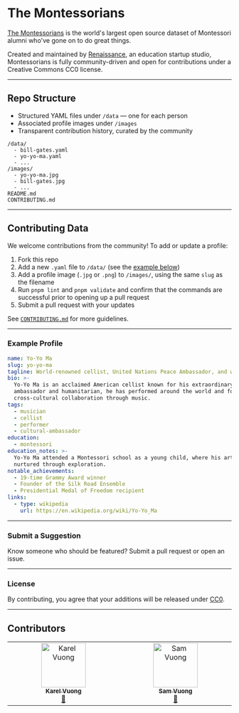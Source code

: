 # The Montessorians

[The Montessorians](https://themontessorians.xyz) is the world's largest open source dataset of Montessori alumni who've
gone on to do great things.

Created and maintained by [Renaissance](https://renaissance.education), an education startup studio, Montessorians is
fully community-driven and open for contributions under a Creative Commons CC0 license.

---

## Repo Structure

- Structured YAML files under `/data` — one for each person
- Associated profile images under `/images`
- Transparent contribution history, curated by the community

```
/data/
  - bill-gates.yaml
  - yo-yo-ma.yaml
  - ...
/images/
  - yo-yo-ma.jpg
  - bill-gates.jpg
  - ...
README.md
CONTRIBUTING.md
```

---

## Contributing Data

We welcome contributions from the community! To add or update a profile:

1. Fork this repo
2. Add a new `.yaml` file to `/data/` (see the [example below](#example-profile))
3. Add a profile image (`.jpg` or `.png`) to `/images/`, using the same `slug` as the filename
4. Run `pnpm lint` and `pnpm validate` and confirm that the commands are successful prior to opening up a pull request
5. Submit a pull request with your updates

See [`CONTRIBUTING.md`](./CONTRIBUTING.md) for more guidelines.

---

### Example Profile

```yaml
name: Yo-Yo Ma
slug: yo-yo-ma
tagline: World-renowned cellist, United Nations Peace Ambassador, and winner of 19 Grammy Awards
bio: >-
  Yo-Yo Ma is an acclaimed American cellist known for his extraordinary technique and deep musicality. A cultural
  ambassador and humanitarian, he has performed around the world and founded the Silk Road Ensemble to foster
  cross-cultural collaboration through music.
tags:
  - musician
  - cellist
  - performer
  - cultural-ambassador
education:
  - montessori
education_notes: >-
  Yo-Yo Ma attended a Montessori school as a young child, where his artistic sensibilities and self-motivation were
  nurtured through exploration.
notable_achievements:
  - 19-time Grammy Award winner
  - Founder of the Silk Road Ensemble
  - Presidential Medal of Freedom recipient
links:
  - type: wikipedia
    url: https://en.wikipedia.org/wiki/Yo-Yo_Ma
```

---

### Submit a Suggestion

Know someone who should be featured? Submit a pull request or open an issue.

---

### License

By contributing, you agree that your additions will be released under
[CC0](https://github.com/renaissanceabc/the-montessorians?tab=CC0-1.0-1-ov-file#readme).

---

## Contributors

<!-- ALL-CONTRIBUTORS-LIST:START - Do not remove or modify this section -->
<!-- prettier-ignore-start -->
<!-- markdownlint-disable -->
<table>
  <tbody>
    <tr>
      <td align="center" valign="top" width="12.5%"><a href="https://github.com/karelvuong"><img src="https://avatars.githubusercontent.com/u/95452264?v=4?s=100" width="100px;" alt="Karel Vuong"/><br /><sub><b>Karel Vuong</b></sub></a><br /><a href="#data-karelvuong" title="Profile contributions">📝</a></td>
      <td align="center" valign="top" width="12.5%"><a href="https://github.com/samjvuong"><img src="https://avatars.githubusercontent.com/u/89951683?v=4?s=100" width="100px;" alt="Sam Vuong"/><br /><sub><b>Sam Vuong</b></sub></a><br /><a href="#data-samjvuong" title="Profile contributions">📝</a></td>
    </tr>
  </tbody>
</table>

<!-- markdownlint-restore -->
<!-- prettier-ignore-end -->

<!-- ALL-CONTRIBUTORS-LIST:END -->
